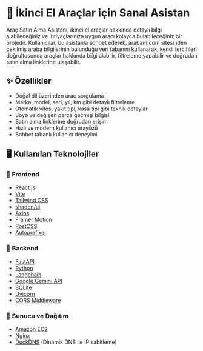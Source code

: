 # 🚗 İkinci El Araçlar için Sanal Asistan

Araç Satın Alma Asistanı, ikinci el araçlar hakkında detaylı bilgi alabileceğiniz ve ihtiyaçlarınıza uygun aracı kolayca bulabileceğiniz bir projedir. Kullanıcılar, bu asistanla sohbet ederek, arabam.com sitesinden çekilmiş araba bilgilerinin bulunduğu veri tabanını kullanarak, kendi tercihleri doğrultusunda araçlar hakkında bilgi alabilir, filtreleme yapabilir ve doğrudan satın alma linklerine ulaşabilir.

## ✨ Özellikler

- Doğal dil üzerinden araç sorgulama
- Marka, model, seri, yıl, km gibi detaylı filtreleme
- Otomatik vites, yakıt tipi, kasa tipi gibi teknik detaylar
- Boya ve değişen parça geçmişi bilgisi
- Satın alma linklerine doğrudan erişim
- Hızlı ve modern kullanıcı arayüzü
- Sohbet tabanlı kullanıcı deneyimi

## 🖥️ Kullanılan Teknolojiler

### 🔹 Frontend
- [React.js](https://reactjs.org/)
- [Vite](https://vitejs.dev/)
- [Tailwind CSS](https://tailwindcss.com/)
- [shadcn/ui](https://ui.shadcn.dev/)
- [Axios](https://axios-http.com/)
- [Framer Motion](https://www.framer.com/motion/)
- [PostCSS](https://postcss.org/)
- [Autoprefixer](https://github.com/postcss/autoprefixer)

### 🔹 Backend
- [FastAPI](https://fastapi.tiangolo.com/)
- [Python](https://www.python.org/)
- [Langchain](https://www.langchain.com/)
- [Google Gemini API](https://ai.google.dev/)
- [SQLite](https://www.sqlite.org/)
- [Uvicorn](https://www.uvicorn.org/)
- [CORS Middleware](https://fastapi.tiangolo.com/tutorial/cors/)

### 🔹 Sunucu ve Dağıtım
- [Amazon EC2](https://aws.amazon.com/ec2/)
- [Nginx](https://nginx.org/)
- [DuckDNS](https://www.duckdns.org/) (Dinamik DNS ile IP sabitleme)
